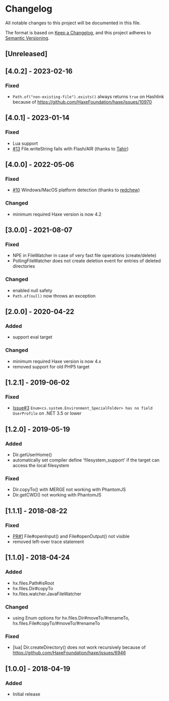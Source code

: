 # Changelog

All notable changes to this project will be documented in this file.

The format is based on [Keep a Changelog](https://keepachangelog.com/en/1.0.0/),
and this project adheres to [Semantic Versioning](https://semver.org/spec/v2.0.0.html).


## [Unreleased]


## [4.0.2] - 2023-02-16

### Fixed
- `Path.of("non-existing-file").exists()` always returns `true` on Hashlink because of https://github.com/HaxeFoundation/haxe/issues/10970


## [4.0.1] - 2023-01-14

### Fixed
- Lua support
- [#13](https://github.com/vegardit/haxe-files/pull/13) File.writeString fails with Flash/AIR (thanks to [Tahir](https://github.com/TheWorldMachinima))


## [4.0.0] - 2022-05-06

### Fixed
- [#10](https://github.com/vegardit/haxe-files/pull/10) Windows/MacOS platform detection (thanks to [redchew](https://github.com/redchew))

### Changed
- minimum required Haxe version is now 4.2


## [3.0.0] - 2021-08-07

### Fixed
- NPE in FileWatcher in case of very fast file operations (create/delete)
- PollingFileWatcher does not create deletion event for entries of deleted directories

### Changed
- enabled null safety
- `Path.of(null)` now throws an exception


## [2.0.0] - 2020-04-22

### Added
- support eval target

### Changed
- minimum required Haxe version is now 4.x
- removed support for old PHP5 target


## [1.2.1] - 2019-06-02

### Fixed
- [Issue#3](https://github.com/vegardit/haxe-files/issues/3) `Enum<cs.system.Environment_SpecialFolder> has no field UserProfile` on .NET 3.5 or lower


## [1.2.0] - 2019-05-19

### Added
- Dir.getUserHome()
- automatically set compiler define 'filesystem_support' if the target can access the local filesystem

### Fixed
- Dir.copyTo() with MERGE not working with PhantomJS
- Dir.getCWD() not working with PhantomJS


## [1.1.1] - 2018-08-22

### Fixed
- [PR#1](https://github.com/vegardit/haxe-files/pull/1) File#openInput() and File#openOutput() not visible
- removed left-over trace statement


## [1.1.0] - 2018-04-24

### Added
- hx.files.Path#isRoot
- hx.files.Dir#copyTo
- hx.files.watcher.JavaFileWatcher

### Changed
- using Enum options for hx.files.Dir#moveTo/#renameTo, hx.files.File#copyTo/#moveTo/#renameTo

### Fixed
- [lua] Dir.createDirectory() does not work recursively because of https://github.com/HaxeFoundation/haxe/issues/6946


## [1.0.0] - 2018-04-19

### Added
- Initial release
